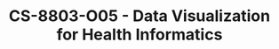 ---
layout: course
title: CS-8803-O05 - Data Visualization for Health Informatics
aliases: 
course_id: CS-8803-O05
permalink: /CS-8803-O05/
avg_difficulty: 0
avg_rating: 0
avg_workload: 0
course_number: 8803-05
---